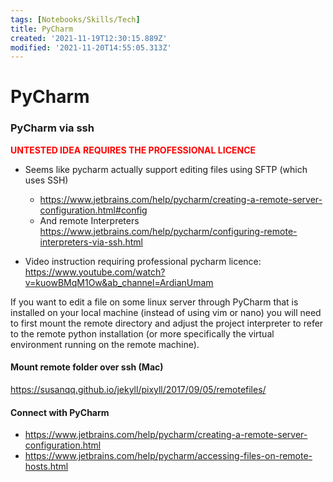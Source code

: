 ```yaml
---
tags: [Notebooks/Skills/Tech]
title: PyCharm
created: '2021-11-19T12:30:15.889Z'
modified: '2021-11-20T14:55:05.313Z'
---
```


# PyCharm

### PyCharm via ssh

<span style="color:red">**UNTESTED IDEA**</span>
<span style="color:red">**REQUIRES THE PROFESSIONAL LICENCE**</span>

- Seems like pycharm actually support editing files using SFTP (which uses SSH)
  - https://www.jetbrains.com/help/pycharm/creating-a-remote-server-configuration.html#config
  - And remote Interpreters
https://www.jetbrains.com/help/pycharm/configuring-remote-interpreters-via-ssh.html

- Video instruction requiring professional pycharm licence: https://www.youtube.com/watch?v=kuowBMqM1Ow&ab_channel=ArdianUmam

If you want to edit a file on some linux server through PyCharm that is installed on your local machine (instead of using vim or nano) you will need to first mount the remote directory and adjust the project interpreter to refer to the remote python installation (or more specifically the virtual environment running on the remote machine).

#### Mount remote folder over ssh (Mac)
https://susanqq.github.io/jekyll/pixyll/2017/09/05/remotefiles/

#### Connect with PyCharm

- https://www.jetbrains.com/help/pycharm/creating-a-remote-server-configuration.html 
- https://www.jetbrains.com/help/pycharm/accessing-files-on-remote-hosts.html

